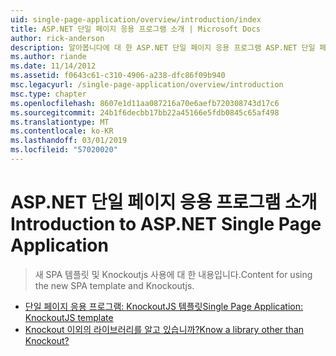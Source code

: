 ```yaml
---
uid: single-page-application/overview/introduction/index
title: ASP.NET 단일 페이지 응용 프로그램 소개 | Microsoft Docs
author: rick-anderson
description: 알아봅니다에 대 한 ASP.NET 단일 페이지 응용 프로그램 ASP.NET 단일 페이지 응용 프로그램 (SPA)를 사용 하면 중요 한 클라이언트 쪽 interacti를 포함 하는 응용 프로그램을 빌드할 수 있습니다...
ms.author: riande
ms.date: 11/14/2012
ms.assetid: f0643c61-c310-4906-a238-dfc86f09b940
msc.legacyurl: /single-page-application/overview/introduction
msc.type: chapter
ms.openlocfilehash: 8607e1d11aa087216a70e6aefb720308743d17c6
ms.sourcegitcommit: 24b1f6decbb17bb22a45166e5fdb0845c65af498
ms.translationtype: MT
ms.contentlocale: ko-KR
ms.lasthandoff: 03/01/2019
ms.locfileid: "57020020"
---
```

<a name="introduction-to-aspnet-single-page-application"></a><span data-ttu-id="b279b-103">ASP.NET 단일 페이지 응용 프로그램 소개</span><span class="sxs-lookup"><span data-stu-id="b279b-103">Introduction to ASP.NET Single Page Application</span></span>
====================
> <span data-ttu-id="b279b-104">새 SPA 템플릿 및 Knockoutjs 사용에 대 한 내용입니다.</span><span class="sxs-lookup"><span data-stu-id="b279b-104">Content for using the new SPA template and Knockoutjs.</span></span>


- [<span data-ttu-id="b279b-105">단일 페이지 응용 프로그램: KnockoutJS 템플릿</span><span class="sxs-lookup"><span data-stu-id="b279b-105">Single Page Application: KnockoutJS template</span></span>](knockoutjs-template.md)
- [<span data-ttu-id="b279b-106">Knockout 이외의 라이브러리를 알고 있습니까?</span><span class="sxs-lookup"><span data-stu-id="b279b-106">Know a library other than Knockout?</span></span>](other-libraries.md)
